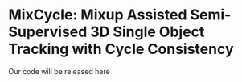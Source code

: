 # MixCycle: Mixup Assisted Semi-Supervised 3D Single Object Tracking with Cycle Consistency
Our code will be released here
